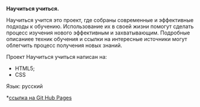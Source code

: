 **Научиться учиться.**


Научиться учится это проект, где собраны современные и эффективные подходы к обучению. Использование их в своей жизни помогут сделать процесс изучения нового эффективным и захватывающим. Подробные описаниее техник обучения и ссылки на интересные источники могут облегчить процесс получения новых знаний.

Проект Научиться учиться написан на:
 * HTML5;
 * СSS

 Язык: русский

*[ссылка на Git Hub Pages](https://elenasviridova.github.io/how-to-learn/)
